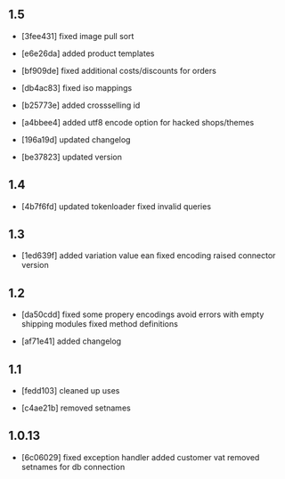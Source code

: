 1.5
------
- [3fee431]
  fixed image pull sort

- [e6e26da]
  added product templates

- [bf909de]
  fixed additional costs/discounts for orders

- [db4ac83]
  fixed iso mappings

- [b25773e]
  added crossselling id

- [a4bbee4]
  added utf8 encode option for hacked shops/themes

- [196a19d]
  updated changelog

- [be37823]
  updated version

1.4
------
- [4b7f6fd]
  updated tokenloader
  fixed invalid queries

1.3
------
- [1ed639f]
  added variation value ean
  fixed encoding
  raised connector version

1.2
------
- [da50cdd]
  fixed some propery encodings
  avoid errors with empty shipping modules
  fixed method definitions

- [af71e41]
  added changelog

1.1
------
- [fedd103]
  cleaned up uses

- [c4ae21b]
  removed setnames

1.0.13
------
- [6c06029]
  fixed exception handler
  added customer vat
  removed setnames for db connection

